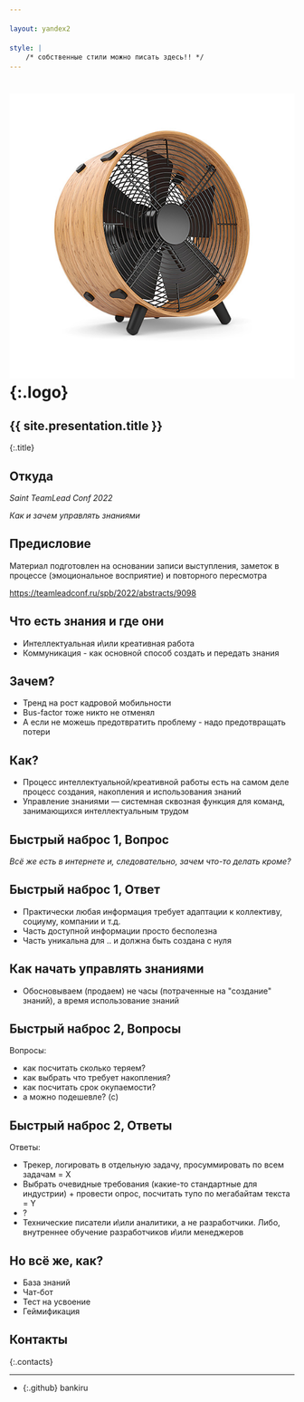 ```yaml
---

layout: yandex2

style: |
    /* собственные стили можно писать здесь!! */
---
```


# ![](pictures/ventilator.jpg){:.logo}

## {{ site.presentation.title }}
{:.title}

## Откуда

*Saint TeamLead Conf 2022*

*Как и зачем управлять знаниями*

## Предисловие

Материал подготовлен на основании записи выступления, заметок в процессе (эмоциональное восприятие) и повторного пересмотра

https://teamleadconf.ru/spb/2022/abstracts/9098

## Что есть знания и где они

* Интеллектуальная и\или креативная работа
* Коммуникация - как основной способ создать и передать знания

## Зачем?

* Тренд на рост кадровой мобильности
* Bus-factor тоже никто не отменял
* А если не можешь предотвратить проблему - надо предотвращать потери

## Как?

* Процесс интеллектуальной/креативной работы есть на самом деле процесс создания, накопления и использования знаний
* Управление знаниями — системная сквозная функция для команд, занимающихся интеллектуальным трудом

## Быстрый наброс 1, Вопрос

*Всё же есть в интернете и, следовательно, зачем что-то делать кроме?*

## Быстрый наброс 1, Ответ

* Практически любая информация требует адаптации к коллективу, социуму, компании и т.д.
* Часть доступной информации просто бесполезна
* Часть уникальна для .. и должна быть создана с нуля

## Как начать управлять знаниями

* Обосновываем (продаем) не часы (потраченные на "создание" знаний), а время использование знаний

## Быстрый наброс 2, Вопросы

Вопросы:
* как посчитать сколько теряем?
* как выбрать что требует накопления?
* как посчитать срок окупаемости?
* а можно подешевле? (c)

## Быстрый наброс 2, Ответы

Ответы:
* Трекер, логировать в отдельную задачу, просуммировать по всем задачам = X
* Выбрать очевидные требования (какие-то стандартные для индустрии) + провести опрос, посчитать тупо по мегабайтам текста = Y 
* ?
* Технические писатели и\или аналитики, а не разработчики. Либо, внутреннее обучение разработчиков и\или менеджеров

## Но всё же, как?

* База знаний
* Чат-бот
* Тест на усвоение
* Геймификация

## Контакты
{:.contacts}

<!-- разделитель контактов -->
-------

<!-- center -->

- {:.github} bankiru

<!-- right -->

